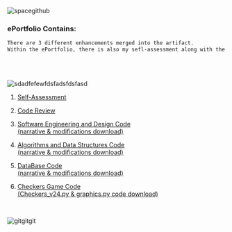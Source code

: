   

![spacegithub](https://user-images.githubusercontent.com/44255118/79651932-620eb600-8166-11ea-963f-c549c54d7695.jpg)

### ePortfolio Contains:
```markdown
There are 3 different enhancements merged into the artifact. 
Within the ePortfolio, there is also my sefl-assessment along with the code review.
```
<br />
<br />


![sdadfefewfdsfadsfdsfasd](https://user-images.githubusercontent.com/44255118/79630165-e3812c80-8103-11ea-8147-a454214c8279.png)


1) [Self-Assessment](https://github.com/marleneA07/-marlene07.github.io/blob/master/Professional_Self_Assessment.pdf)<br />

2) [Code Review](https://drive.google.com/file/d/1-bc0udAnHUpMCdDJKnXNe46bzSVxWG69/view)<br />

3) [Software Engineering and Design Code](https://github.com/marleneA07/-marlene07.github.io/blob/master/Software_Engineering_and_Design) <br /> 
[(narrative & modifications download)](Milestone_2_Software_Design.docx)<br />

4) [Algorithms and Data Structures Code](https://github.com/marleneA07/-marlene07.github.io/blob/master/Algorithm_and_Data_Structure)<br />
[(narrative & modifications download)](Milestone_3_Marlene_Azevedo.docx)<br />

5) [DataBase Code](https://github.com/marleneA07/-marlene07.github.io/blob/master/DataBase)<br />
[(narrative & modifications download)](Milestone_4_Databases.docx)<br />

6) [Checkers Game Code](https://github.com/marleneA07/-marlene07.github.io/blob/master/Checkers_Game_Code)<br />
[(Checkers_v24.py & graphics.py code download)](Checkers_v24.py)<br />

<br />

![gitgitgit](https://user-images.githubusercontent.com/44255118/79629935-34902100-8102-11ea-8ee0-343fca77e24d.png)





















